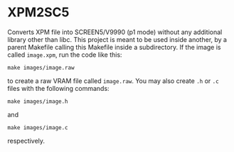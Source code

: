 # XPM2SC5

Converts XPM file into SCREEN5/V9990 (p1 mode) without any additional library other than libc. This project is meant to be used inside another, by a parent Makefile calling this Makefile inside a subdirectory. If the image is called `image.xpm`, run the code like this:

```
make images/image.raw
```
to create a raw VRAM file called `image.raw`. You may also create `.h` or `.c` files with the following commands:
```
make images/image.h
```
and
```
make images/image.c
```
respectively.
